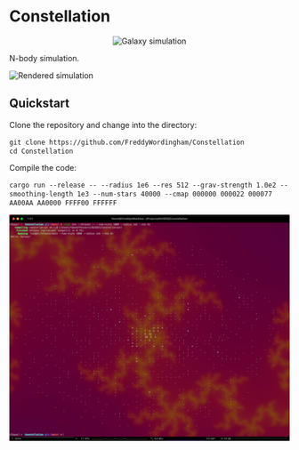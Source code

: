 # Constellation

<div align="center">
    <img src="./images/logo.svg" alt="Galaxy simulation" width=200>
</div>

N-body simulation.

![Rendered simulation](./images/galaxy.gif)

## Quickstart

Clone the repository and change into the directory:

```shell
git clone https://github.com/FreddyWordingham/Constellation
cd Constellation
```

Compile the code:

```shell
cargo run --release -- --radius 1e6 --res 512 --grav-strength 1.0e2 --smoothing-length 1e3 --num-stars 40000 --cmap 000000 000022 000077 AA00AA AA0000 FFFF00 FFFFFF
```

![Terminal simulation](./images/screenshot.png)
